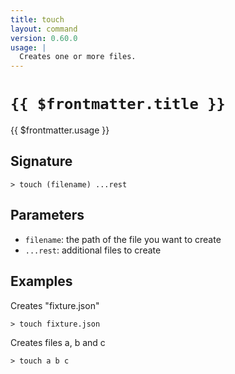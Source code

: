 ```yaml
---
title: touch
layout: command
version: 0.60.0
usage: |
  Creates one or more files.
---
```


# `{{ $frontmatter.title }}`

<div style='white-space: pre-wrap;'>{{ $frontmatter.usage }}</div>

## Signature

`> touch (filename) ...rest`

## Parameters

- `filename`: the path of the file you want to create
- `...rest`: additional files to create

## Examples

Creates "fixture.json"

```shell
> touch fixture.json
```

Creates files a, b and c

```shell
> touch a b c
```
